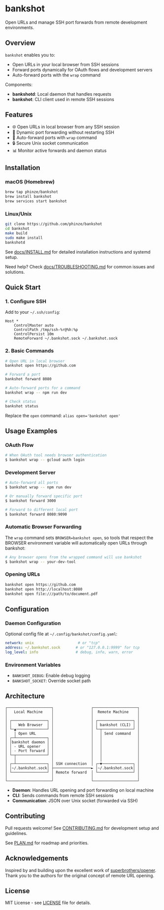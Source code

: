# bankshot

Open URLs and manage SSH port forwards from remote development environments.

## Overview

`bankshot` enables you to:
- Open URLs in your local browser from SSH sessions
- Forward ports dynamically for OAuth flows and development servers
- Auto-forward ports with the `wrap` command

Components:
- **bankshotd**: Local daemon that handles requests
- **bankshot**: CLI client used in remote SSH sessions

## Features

- 🌐 Open URLs in local browser from any SSH session
- 🚀 Dynamic port forwarding without restarting SSH
- 🔄 Auto-forward ports with `wrap` command
- 🔒 Secure Unix socket communication
- 📊 Monitor active forwards and daemon status

## Installation

### macOS (Homebrew)

```bash
brew tap phinze/bankshot
brew install bankshot
brew services start bankshot
```

### Linux/Unix

```bash
git clone https://github.com/phinze/bankshot
cd bankshot
make build
sudo make install
bankshotd
```

See [docs/INSTALL.md](docs/INSTALL.md) for detailed installation instructions and systemd setup.

Need help? Check [docs/TROUBLESHOOTING.md](docs/TROUBLESHOOTING.md) for common issues and solutions.

## Quick Start

### 1. Configure SSH

Add to your `~/.ssh/config`:

```
Host *
    ControlMaster auto
    ControlPath /tmp/ssh-%r@%h:%p
    ControlPersist 10m
    RemoteForward ~/.bankshot.sock ~/.bankshot.sock
```

### 2. Basic Commands

```bash
# Open URL in local browser
bankshot open https://github.com

# Forward a port
bankshot forward 8080

# Auto-forward ports for a command
bankshot wrap -- npm run dev

# Check status
bankshot status
```

Replace the `open` command: `alias open='bankshot open'`

## Usage Examples

### OAuth Flow
```bash
# When OAuth tool needs browser authentication
$ bankshot wrap -- gcloud auth login
```

### Development Server
```bash
# Auto-forward all ports
$ bankshot wrap -- npm run dev

# Or manually forward specific port
$ bankshot forward 3000

# Forward to different local port
$ bankshot forward 8080:9090
```

### Automatic Browser Forwarding
The `wrap` command sets `BROWSER=bankshot open`, so tools that respect the BROWSER environment variable will automatically open URLs through bankshot:
```bash
# Any browser opens from the wrapped command will use bankshot
$ bankshot wrap -- your-dev-tool
```

### Opening URLs
```bash
bankshot open https://github.com
bankshot open http://localhost:8080
bankshot open file:///path/to/document.pdf
```

## Configuration

### Daemon Configuration

Optional config file at `~/.config/bankshot/config.yaml`:

```yaml
network: unix                    # or "tcp"
address: ~/.bankshot.sock       # or "127.0.0.1:9999" for tcp
log_level: info                 # debug, info, warn, error
```

### Environment Variables

- `BANKSHOT_DEBUG`: Enable debug logging
- `BANKSHOT_SOCKET`: Override socket path

## Architecture

```
┌────────────────────┐                 ┌────────────────────┐
│   Local Machine    │                 │  Remote Machine    │
│                    │                 │                    │
│ ┌────────────────┐ │                 │ ┌────────────────┐ │
│ │   Web Browser  │ │                 │ │ bankshot (CLI) │ │
│ └─▲──────────────┘ │                 │ └─┬──────────────┘ │
│   │ Open URL       │                 │   │ Send command   │
│ ┌─┴──────────────┐ │                 │   │                │
│ │bankshot daemon │ │                 │   │                │
│ │ - URL opener   │ │                 │   │                │
│ │ - Port forward │ │                 │   │                │
│ └─┬──────────────┘ │                 │   │                │
│   │                │                 │   │                │
│ ┌─┴──────────────┐ │ SSH connection  │ ┌─▼──────────────┐ │
│ │~/.bankshot.sock│ ├─────────────────► │~/.bankshot.sock│ │
│ └────────────────┘ │ Remote forward  │ └────────────────┘ │
│                    │                 │                    │
└────────────────────┘                 └────────────────────┘
```

- **Daemon**: Handles URL opening and port forwarding on local machine
- **CLI**: Sends commands from remote SSH sessions
- **Communication**: JSON over Unix socket (forwarded via SSH)

## Contributing

Pull requests welcome! See [CONTRIBUTING.md](CONTRIBUTING.md) for development setup and guidelines.

See [PLAN.md](PLAN.md) for roadmap and priorities.

## Acknowledgements

Inspired by and building upon the excellent work of [superbrothers/opener](https://github.com/superbrothers/opener). Thank you to the authors for the original concept of remote URL opening.

## License

MIT License - see [LICENSE](LICENSE) file for details.
